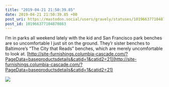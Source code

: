 ```yaml
---
title: "2019-04-21 21:50:39.85"
date: 2019-04-21 21:50:39.85 +00
post_uri: https://mastodon.social/users/gravely/statuses/101966377104870863
post_id: 101966377104870863
---
```

I’m in parks all weekend lately with the kid and San Francisco park benches are so uncomfortable I just sit on the ground. They’r sister benches to Baltimore’s “The City that Reads” benches, which are merely uncomfortable to look at. [http://site-furnishings.columbia-cascade.com/?PageData=baseproductsdetails&catid=1&catid2=21](http://site-furnishings.columbia-cascade.com/?PageData=baseproductsdetails&catid=1&catid2=21)


![](/images/13806930.jpg)


